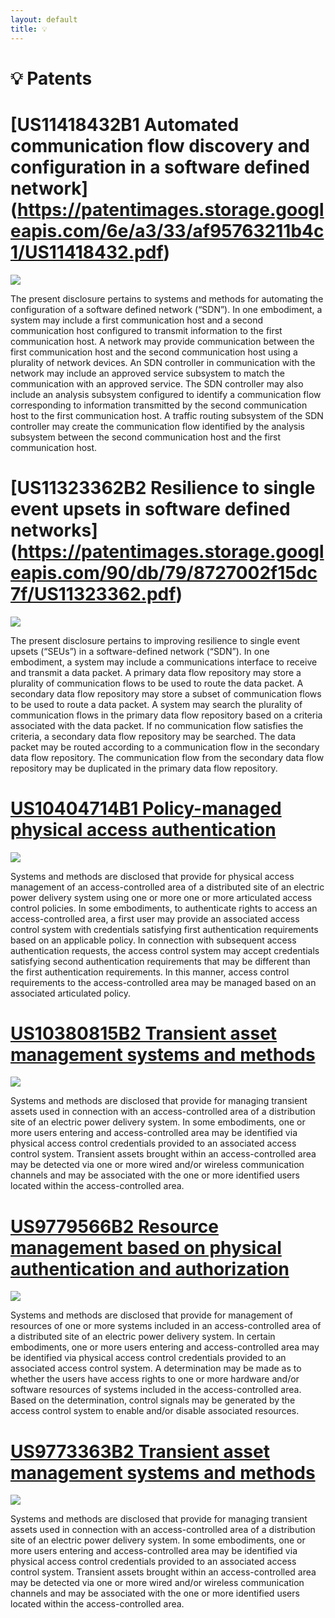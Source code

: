 ```yaml
---
layout: default
title: 💡
---
```


# 💡 Patents

# [US11418432B1 Automated communication flow discovery and configuration in a software defined network] (https://patentimages.storage.googleapis.com/6e/a3/33/af95763211b4c1/US11418432.pdf)

![](https://patentimages.storage.googleapis.com/a4/04/e5/20154f08abdac1/US11418432-20220816-D00000.png)

The present disclosure pertains to systems and methods for automating the configuration of a software defined network (“SDN”). In one embodiment, a system may include a first communication host and a second communication host configured to transmit information to the first communication host. A network may provide communication between the first communication host and the second communication host using a plurality of network devices. An SDN controller in communication with the network may include an approved service subsystem to match the communication with an approved service. The SDN controller may also include an analysis subsystem configured to identify a communication flow corresponding to information transmitted by the second communication host to the first communication host. A traffic routing subsystem of the SDN controller may create the communication flow identified by the analysis subsystem between the second communication host and the first communication host.

# [US11323362B2 Resilience to single event upsets in software defined networks] (https://patentimages.storage.googleapis.com/90/db/79/8727002f15dc7f/US11323362.pdf)

![](https://patentimages.storage.googleapis.com/b6/93/1e/e1f681d4aefc39/US11323362-20220503-D00000.png)

The present disclosure pertains to improving resilience to single event upsets (“SEUs”) in a software-defined network (“SDN”). In one embodiment, a system may include a communications interface to receive and transmit a data packet. A primary data flow repository may store a plurality of communication flows to be used to route the data packet. A secondary data flow repository may store a subset of communication flows to be used to route a data packet. A system may search the plurality of communication flows in the primary data flow repository based on a criteria associated with the data packet. If no communication flow satisfies the criteria, a secondary data flow repository may be searched. The data packet may be routed according to a communication flow in the secondary data flow repository. The communication flow from the secondary data flow repository may be duplicated in the primary data flow repository.

# [US10404714B1 Policy-managed physical access authentication](https://patentimages.storage.googleapis.com/34/70/65/1da08fb45c121a/US10404714.pdf)

![](https://patentimages.storage.googleapis.com/47/73/f2/b48aae3f99da60/US10404714-20190903-D00000.png)

Systems and methods are disclosed that provide for physical access management of an access-controlled area of a distributed site of an electric power delivery system using one or more one or more articulated access control policies. In some embodiments, to authenticate rights to access an access-controlled area, a first user may provide an associated access control system with credentials satisfying first authentication requirements based on an applicable policy. In connection with subsequent access authentication requests, the access control system may accept credentials satisfying second authentication requirements that may be different than the first authentication requirements. In this manner, access control requirements to the access-controlled area may be managed based on an associated articulated policy.

# [US10380815B2 Transient asset management systems and methods](https://patentimages.storage.googleapis.com/42/a2/ef/0c54e4b57786b5/US10380815.pdf)

![](https://patentimages.storage.googleapis.com/0c/b6/60/e36b8107e49fda/US10380815-20190813-D00000.png)

Systems and methods are disclosed that provide for managing transient assets used in connection with an access-controlled area of a distribution site of an electric power delivery system. In some embodiments, one or more users entering and access-controlled area may be identified via physical access control credentials provided to an associated access control system. Transient assets brought within an access-controlled area may be detected via one or more wired and/or wireless communication channels and may be associated with the one or more identified users located within the access-controlled area.

# [US9779566B2 Resource management based on physical authentication and authorization](https://patentimages.storage.googleapis.com/26/f7/77/444d1e3b4f39cf/US9779566.pdf)

![](https://patentimages.storage.googleapis.com/f0/60/53/fb8a36a887bd1a/US09779566-20171003-D00000.png)

Systems and methods are disclosed that provide for management of resources of one or more systems included in an access-controlled area of a distributed site of an electric power delivery system. In certain embodiments, one or more users entering and access-controlled area may be identified via physical access control credentials provided to an associated access control system. A determination may be made as to whether the users have access rights to one or more hardware and/or software resources of systems included in the access-controlled area. Based on the determination, control signals may be generated by the access control system to enable and/or disable associated resources.

# [US9773363B2 Transient asset management systems and methods](https://patentimages.storage.googleapis.com/70/11/e7/e51063faeec153/US9773363.pdf)

![](https://patentimages.storage.googleapis.com/e7/8d/a5/bd23158298c1a3/US09773363-20170926-D00000.png)

Systems and methods are disclosed that provide for managing transient assets used in connection with an access-controlled area of a distribution site of an electric power delivery system. In some embodiments, one or more users entering and access-controlled area may be identified via physical access control credentials provided to an associated access control system. Transient assets brought within an access-controlled area may be detected via one or more wired and/or wireless communication channels and may be associated with the one or more identified users located within the access-controlled area.